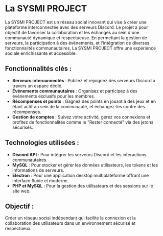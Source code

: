 # La SYSMI PROJECT

La SYSMI PROJECT est un réseau social innovant qui vise à créer une plateforme interconnectée avec des serveurs Discord. Le projet a pour objectif de favoriser la collaboration et les échanges au sein d'une communauté dynamique et respectueuse. En permettant la gestion de serveurs, la participation à des événements, et l'intégration de diverses fonctionnalités communautaires, La SYSMI PROJECT offre une expérience sociale enrichissante et accessible.

## Fonctionnalités clés :
- **Serveurs interconnectés** : Publiez et rejoignez des serveurs Discord à travers un espace dédié.
- **Événements communautaires** : Organisez et participez à des événements exclusifs pour les membres.
- **Récompenses et points** : Gagnez des points en jouant à des jeux et en étant actif au sein de la communauté, et échangez-les contre des récompenses.
- **Gestion de comptes** : Suivez votre activité, gérez vos connexions et profitez de fonctionnalités comme le "Rester connecté" via des jetons sécurisés.

## Technologies utilisées :
- **Discord API** : Pour intégrer les serveurs Discord et les interactions communautaires.
- **MySQL** : Pour stocker et gérer les données utilisateurs, les tokens et les informations de serveurs.
- **Electron** : Pour une application desktop multiplateforme offrant une interface fluide et moderne.
- **PHP et MySQL** : Pour la gestion des utilisateurs et des sessions sur le site web.

## Objectif :
Créer un réseau social indépendant qui facilite la connexion et la collaboration des utilisateurs dans un environnement sécurisé et respectueux.
